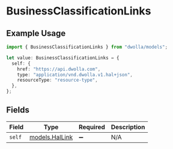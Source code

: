 # BusinessClassificationLinks

## Example Usage

```typescript
import { BusinessClassificationLinks } from "dwolla/models";

let value: BusinessClassificationLinks = {
  self: {
    href: "https://api.dwolla.com",
    type: "application/vnd.dwolla.v1.hal+json",
    resourceType: "resource-type",
  },
};
```

## Fields

| Field                                  | Type                                   | Required                               | Description                            |
| -------------------------------------- | -------------------------------------- | -------------------------------------- | -------------------------------------- |
| `self`                                 | [models.HalLink](../models/hallink.md) | :heavy_minus_sign:                     | N/A                                    |